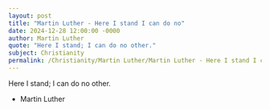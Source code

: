```yaml
---
layout: post
title: "Martin Luther - Here I stand I can do no"
date: 2024-12-28 12:00:00 -0000
author: Martin Luther
quote: "Here I stand; I can do no other."
subject: Christianity
permalink: /Christianity/Martin Luther/Martin Luther - Here I stand I can do no
---
```


Here I stand; I can do no other.

- Martin Luther
